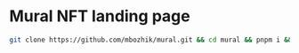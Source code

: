 # Mural NFT landing page

```bash
git clone https://github.com/mbozhik/mural.git && cd mural && pnpm i && code .
```
